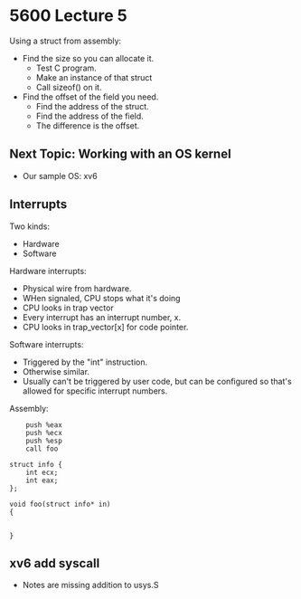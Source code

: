 
# 5600 Lecture 5

Using a struct from assembly:

 - Find the size so you can allocate it.
   - Test C program.
   - Make an instance of that struct
   - Call sizeof() on it.
 - Find the offset of the field you need.
   - Find the address of the struct.
   - Find the address of the field.
   - The difference is the offset.

## Next Topic: Working with an OS kernel

 - Our sample OS: xv6


## Interrupts

Two kinds:

 - Hardware
 - Software

Hardware interrupts:

 - Physical wire from hardware.
 - WHen signaled, CPU stops what it's doing
 - CPU looks in trap vector
 - Every interrupt has an interrupt number, x.
 - CPU looks in trap_vector[x] for code pointer.

Software interrupts:

 - Triggered by the "int" instruction.
 - Otherwise similar.
 - Usually can't be triggered by user code, but can
   be configured so that's allowed for specific interrupt numbers.
 
Assembly:

```
    push %eax
    push %ecx
    push %esp
    call foo
```

```
struct info {
    int ecx;
    int eax;
};

void foo(struct info* in)
{


}
```


## xv6 add syscall

 - Notes are missing addition to usys.S





